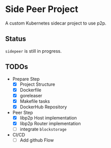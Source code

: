 # Side Peer Project
A custom Kubernetes sidecar project to use p2p.

## Status
`sidepeer` is still in progress.

## TODOs
- Prepare Step
    - [x] Project Structure
    - [x] Dockerfile
    - [x] goreleaser
    - [x] Makefile tasks
    - [x] DockerHub Repository
- Peer Step
    - [x] libp2p Host implementation
    - [x] libp2p Router implementation
    - [ ] integrate `blockstorage`
- CI/CD
  - [ ] Add github Flow
